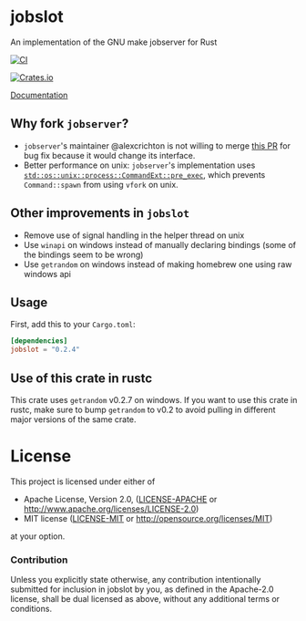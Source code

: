 # jobslot

An implementation of the GNU make jobserver for Rust

[![CI](https://github.com/cargo-bins/jobslot/actions/workflows/main.yml/badge.svg)](https://github.com/cargo-bins/jobslot/actions/workflows/main.yml)


[![Crates.io](https://img.shields.io/crates/v/jobslot)](https://crates.io/crates/jobslot)

[Documentation](https://docs.rs/jobslot)

## Why fork `jobserver`?

 - `jobserver`'s maintainer @alexcrichton is not willing to merge [this PR] for
   bug fix because it would change its interface.
 - Better performance on unix: `jobserver`'s implementation uses
   [`std::os::unix::process::CommandExt::pre_exec`], which prevents `Command::spawn`
   from using `vfork` on unix.

[this PR]: https://github.com/alexcrichton/jobserver-rs/pull/40#issuecomment-1195689752
[`std::os::unix::process::CommandExt::pre_exec`]: https://doc.rust-lang.org/std/os/unix/process/trait.CommandExt.html#tymethod.pre_exec

## Other improvements in `jobslot`

 - Remove use of signal handling in the helper thread on unix
 - Use `winapi` on windows instead of manually declaring bindings (some of the bindings seem to be wrong)
 - Use `getrandom` on windows instead of making homebrew one using raw windows api

## Usage

First, add this to your `Cargo.toml`:

```toml
[dependencies]
jobslot = "0.2.4"
```

## Use of this crate in rustc

This crate uses `getrandom` v0.2.7 on windows.
If you want to use this crate in rustc, make sure to bump `getrandom` to v0.2
to avoid pulling in different major versions of the same crate.

# License

This project is licensed under either of

 * Apache License, Version 2.0, ([LICENSE-APACHE](LICENSE-APACHE) or
   http://www.apache.org/licenses/LICENSE-2.0)
 * MIT license ([LICENSE-MIT](LICENSE-MIT) or
   http://opensource.org/licenses/MIT)

at your option.

### Contribution

Unless you explicitly state otherwise, any contribution intentionally submitted
for inclusion in jobslot by you, as defined in the Apache-2.0 license, shall be
dual licensed as above, without any additional terms or conditions.
